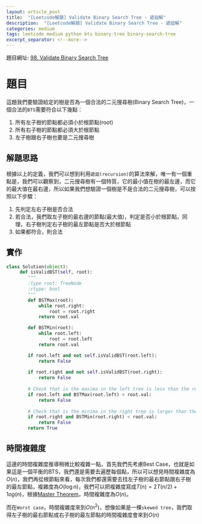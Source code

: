 ```yaml
---
layout: article_post
title:  "[Leetcode解題] Validate Binary Search Tree - 遞迴解"
description:  "[Leetcode解題] Validate Binary Search Tree - 遞迴解"
categories: medium
tags: leetcode medium python bts binary-tree binary-search-tree
excerpt_separator: <!--more-->
---
```


<!--more-->

題目網址: [98. Validate Binary Search Tree](https://leetcode.com/problems/validate-binary-search-tree/)

# 題目

這題我們要驗證給定的樹是否為一個合法的二元搜尋樹(Binary Search Tree)，一個合法的`BTS`需要符合以下幾點：

1. 所有左子樹的節點都必須小於根節點(root)
2. 所有右子樹的節點都必須大於根節點
3. 左子樹跟右子樹也要是二元搜尋樹


## 解題思路

根據以上的定義，我們可以想到利用`遞迴(recursion)`的算法來解，唯一有一個重點是，我們可以觀察到，二元搜尋樹有一個特質，它的最小值在樹的最左邊，而它的最大值在最右邊，所以如果我們想驗證一個樹是不是合法的二元搜尋樹，可以按照以下步驟：

1. 先判定左右子樹是否合法
2. 若合法，我們取左子樹的最右邊的節點(最大值)，判定是否小於根節點，同理，右子樹判定右子樹的最左節點是否大於根節點
3. 如果都符合，則合法

## 實作

```python
class Solution(object):
     def isValidBST(self, root):
        """
        :type root: TreeNode
        :rtype: bool
        """
        def BSTMax(root):
            while root.right:
                root = root.right
            return root.val

        def BSTMin(root):
            while root.left:
                root = root.left
            return root.val

        if root.left and not self.isValidBST(root.left):
            return False
       
        if root.right and not self.isValidBST(root.right):
            return False
        
        # Check that is the maxima in the left tree is less than the root
        if root.left and BSTMax(root.left) > root.val:
            return False
        
        # Check that is the minima in the right tree is larger than the root
        if root.right and BSTMin(root.right) < root.val:
            return False
        return True
```

## 時間複雜度

這邊的時間複雜度推導稍微比較複雜一點，首先我們先考慮Best Case，也就是如果這是一個平衡的BTS，我們還是需要去遍歷每個點，所以可以想見時間複雜度為$O(n)$，我們再從根節點來看，每次我們都還需要去找左子樹的最右節點跟右子樹的最左節點，複雜度為$O(\log n)$，我們可以把複雜度寫成$T(n)=2T(n/2) + 1og(n)$，根據[Master Theorem](https://www.csd.uwo.ca/~mmorenom/CS433-CS9624/Resources/master.pdf)，時間複雜度為$O(n)$。

而在`Worst case`，時間複雜度來到$O(n^2)$，想像如果是一棵`skewed tree`，我們取得左子樹的最右節點或右子樹的最左節點的時間複雜度會來到$O(n)$